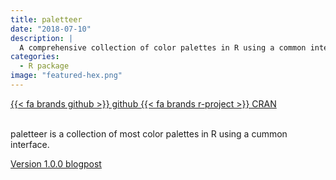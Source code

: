 ```yaml
---
title: paletteer
date: "2018-07-10"
description: |
  A comprehensive collection of color palettes in R using a common interface
categories:
  - R package
image: "featured-hex.png"
---
```






<div class="project-buttons">
<a href="https://github.com/EmilHvitfeldt/paletteer">
  {{< fa brands github >}} github
</a>
<a href="https://CRAN.R-project.org/package=paletteer">
  {{< fa brands r-project >}} CRAN
</a>
</div>
<br>

paletteer is a collection of most color palettes in R using a cummon interface.

[Version 1.0.0 blogpost](https://www.hvitfeldt.me/blog/paletteer-version-1-0-0/)


